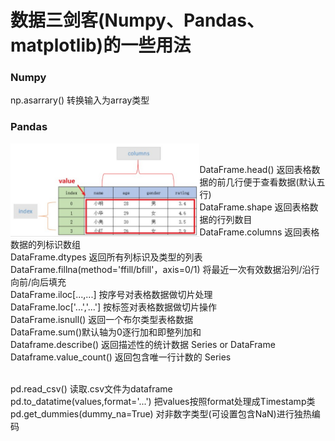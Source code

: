 # 数据三剑客(Numpy、Pandas、matplotlib)的一些用法

### Numpy

np.asarrary() 转换输入为array类型<br>

### Pandas

<img src="../images/dataframe.jpg" width="60%" align="left"><br>

DataFrame.head() 返回表格数据的前几行便于查看数据(默认五行)<br>
DataFrame.shape 返回表格数据的行列数目<br>
DataFrame.columns 返回表格数据的列标识数组<br>
DataFrame.dtypes 返回所有列标识及类型的列表<br>
DataFrame.fillna(method='ffill/bfill'，axis=0/1) 将最近一次有效数据沿列/沿行向前/向后填充<br>
DataFrame.iloc\[...,...\] 按序号对表格数据做切片处理<br>
DataFrame.loc\['...','...'\] 按标签对表格数据做切片操作<br>
DataFrame.isnull() 返回一个布尔类型表格数据<br>
DataFrame.sum()默认轴为0逐行加和即整列加和<br>
Dataframe.describe() 返回描述性的统计数据 Series or DataFrame<br>
Dataframe.value_count() 返回包含唯一行计数的 Series<br><br>

pd.read_csv() 读取.csv文件为dataframe<br>
pd.to_datatime(values,format='...') 把values按照format处理成Timestamp类<br> 
pd.get_dummies(dummy_na=True) 对非数字类型(可设置包含NaN)进行独热编码<br>


```python

```
